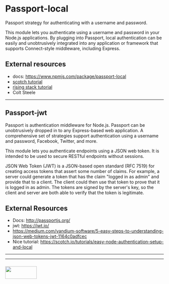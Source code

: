 Passport-local
===

Passport strategy for authenticating with a username and password.

This module lets you authenticate using a username and password in your Node.js applications. By plugging into Passport, local authentication can be easily and unobtrusively integrated into any application or framework that supports Connect-style middleware, including Express.

External resources
---
+ docs: https://www.npmjs.com/package/passport-local
+ [scotch tutorial](https://www.google.be/url?sa=t&rct=j&q=&esrc=s&source=web&cd=1&cad=rja&uact=8&ved=0ahUKEwjJmOKD8YjXAhXNSxoKHUkYDuMQFggoMAA&url=https%3A%2F%2Fscotch.io%2Ftutorials%2Feasy-node-authentication-setup-and-local&usg=AOvVaw0p5wlwHw7G1C0vyBwZB8UC)  
+ [rising stack tutorial](https://blog.risingstack.com/node-hero-node-js-authentication-passport-js/)
+ Colt Steele

--------


Passport-jwt
----

Passport is authentication middleware for Node.js. Passport can be unobtrusively dropped in to any Express-based web application. A comprehensive set of strategies support authentication using a username and password, Facebook, Twitter, and more.

This module lets you authenticate endpoints using a JSON web token. It is intended to be used to secure RESTful endpoints without sessions.

JSON Web Token (JWT) is a JSON-based open standard (RFC 7519) for creating access tokens that assert some number of claims. For example, a server could generate a token that has the claim "logged in as admin" and provide that to a client. The client could then use that token to prove that it is logged in as admin. The tokens are signed by the server's key, so the client and server are both able to verify that the token is legitimate.

External Resources
---

+ Docs: http://passportjs.org/
+ jwt: https://jwt.io/
+ https://medium.com/vandium-software/5-easy-steps-to-understanding-json-web-tokens-jwt-1164c0adfcec
+ Nice tutorial: https://scotch.io/tutorials/easy-node-authentication-setup-and-local



___
___
### <a href="http://elewa.education/blog" target="_blank"><img src="https://user-images.githubusercontent.com/18554853/34921062-506450ae-f97d-11e7-875f-6feeb26ad72d.png" width="100" height="40"/></a>
